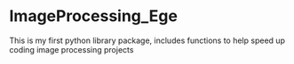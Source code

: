 # ImageProcessing_Ege
This is my first python library package, includes functions to help speed up coding image processing projects
